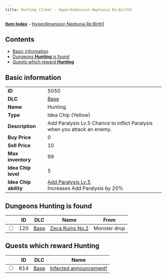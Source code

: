 ```yaml
---
title: Hunting (Item) - Hyperdimension Neptunia Re;Birth1
---
```


[**Item Index**](/neptunia/rb1/item/index.html) - [Hyperdimension Neptunia Re;Birth1](/neptunia/rb1)

## Contents

- [Basic information](#basic-information)
- [Dungeons **Hunting** is found](#dungeons-hunting-is-found)
- [Quests which reward **Hunting**](#quests-which-reward-hunting)
## Basic information

|   |   |
| -- | -- |
| **ID** | 5050 |
| **DLC** | [Base](/neptunia/rb1/dlc/1-base.html) |
| **Name** | Hunting |
| **Type** | Idea Chip (Yellow) |
| **Description** | Add Paralysis Lv.5 Chance to inflict Paralysis when you attack an enemy. |
| **Buy Price** | 0 |
| **Sell Price** | 10 |
| **Max inventory** | 99 |
| **Idea Chip level** | 5 |
| **Idea Chip ability** | [Add Paralysis Lv.5](/neptunia/rb1/avatar/1-9549-add-paralysis-lv-5.html)<br />Increases Add Paralysis by 20% |


## Dungeons **Hunting** is found

|    | ID | DLC | Name | From |
| -- | -- | --- | ---- | ---- |
| <input type="checkbox" id="rb1-dungeon-1-120" class="trackbox" /> | 120 | [Base](/neptunia/rb1/dlc/1-base.html) | [Zeca Ruins No.2](/neptunia/rb1/dungeon/1-120-zeca-ruins-no-2.html) | Monster drop |


## Quests which reward **Hunting**

|    | ID | DLC | Name |
| -- | -- | --- | ---- |
| <input type="checkbox" id="rb1-quest-1-614" class="trackbox" /> | 614 | [Base](/neptunia/rb1/dlc/1-base.html) | [Infected announcement!](/neptunia/rb1/quest/1-614-infected-announcement.html) |
